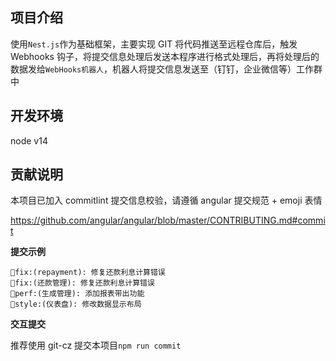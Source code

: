 ## 项目介绍

使用`Nest.js`作为基础框架，主要实现 GIT 将代码推送至远程仓库后，触发 Webhooks 钩子，将提交信息处理后发送本程序进行格式处理后，再将处理后的数据发给`WebHooks机器人`，机器人将提交信息发送至（钉钉，企业微信等）工作群中

## 开发环境

node v14

## 贡献说明

本项目已加入 commitlint 提交信息校验，请遵循 angular 提交规范 + emoji 表情

https://github.com/angular/angular/blob/master/CONTRIBUTING.md#commit

**提交示例**

```
🐛fix:(repayment): 修复还款利息计算错误
🐛fix:(还款管理): 修复还款利息计算错误
🚀perf:(生成管理): 添加报表带出功能
💎style:(仪表盘): 修改数据显示布局
```

**交互提交**

推荐使用 git-cz 提交本项目`npm run commit`
